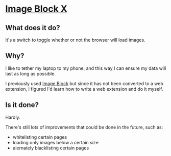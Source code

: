# [Image Block X](https://addons.mozilla.org/en-US/firefox/addon/image-block-x/)

## What does it do?
It's a switch to toggle whether or not the browser will load images.

## Why?
I like to tether my laptop to my phone, and this way I can ensure my
data will last as long as possible.

I previously used [Image Block](https://addons.mozilla.org/en-US/firefox/addon/image-block/) but since it has not been converted to a web extension,
I figured I'd learn how to write a web extension and do it myself.

## Is it done?
Hardly.

There's still lots of improvements that could be done in the future, such
as:
- whitelisting certain pages
- loading only images below a certain size
- alernately blacklisting certain pages

